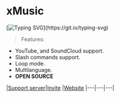 # xMusic
[![Typing SVG](https://readme-typing-svg.herokuapp.com?color=32CD32&lines=an+AOI.js-based+music+bot+for+Discord;The+upcoming+pro-level+music+bot;The+next+generation+of+music+bots;A+pro+music+bot;LMAO+who+is+reading+this;Invite+xMusic+rn;omg+this+is+real?)](https://git.io/typing-svg)
> Features:
- YouTube, and SoundCloud support.
- Slash commands support.
- Loop mode.
- Multilanguage.
- **OPEN SOURCE**

|[Support server](https://discord.gg/vmxz3nFxd6)|[Invite](https://discord.com/api/oauth2/authorize?client_id=987212881554726914&permissions=137442479168&scope=bot%20applications.commands)
|[Website](https://xmusicbot.carrd.co/)
|---|---|---|
